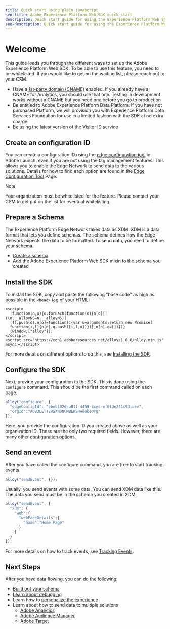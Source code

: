 ```yaml
---
title: Quick start using plain javascript
seo-title: Adobe Experience Platform Web SDK quick start 
description: Quick start guide for using the Experience Platform Web SDK to collect data
seo-description: Quick start guide for using the Experience Platform Web SDK  to collect data
---
```


# Welcome

This guide leads you through the different ways to set up the Adobe Experience Platform Web SDK. To be able to use this feature, you need to be whitelisted. If you would like to get on the waiting list, please reach out to your CSM.

- Have a [1st-party domain (CNAME)](https://docs.adobe.com/content/help/en/core-services/interface/ec-cookies/cookies-first-party.html) enabled. If you already have a CNAME for Analytics, you should use that one. Testing in development works without a CNAME but you need one before you go to production
- Be entitled to Adobe Experience Platform Data Platform.  If you have not purchased Platform, we will provision you with Experience Platform Data Services Foundation for use in a limited fashion with the SDK at no extra charge.
- Be using the latest version of the Visitor ID service

## Create an configuration ID

You can create a configuration ID using the [edge configuration tool](../fundamentals/edge-configuration.md) in Adobe Launch, even if you are not using the tag management features. This allows you to enable the Edge Network to send data to the various solutions. Details for how to find each option are found in the [Edge Configuration Tool](../fundamentals/edge-configuration.md) Page.

>[!NOTE]
>
>Your organization must be whitelisted for the feature. Please contact your CSM to get put on the list for eventual whitelisting.

## Prepare a Schema

The Experience Platform Edge Network takes data as XDM. XDM is a data format that lets you define schemas. The schema defines how the Edge Network expects the data to be formatted. To send data, you need to define your schema.

- [Create a schema](../../xdm/tutorials/create-schema-ui.md)
- Add the Adobe Experience Platform Web SDK mixin to the schema you created

## Install the SDK

To install the SDK, copy and paste the following "base code" as high as possible in the `<head>` tag of your HTML:

```markup
<script>
  !function(n,o){o.forEach(function(o){n[o]||((n.__alloyNS=n.__alloyNS||
  []).push(o),n[o]=function(){var u=arguments;return new Promise(
  function(i,l){n[o].q.push([i,l,u])})},n[o].q=[])})}
  (window,["alloy"]);
</script>
<script src="https://cdn1.adoberesources.net/alloy/1.0.0/alloy.min.js" async></script>
```

For more details on different options to do this, see [Installing the SDK](../fundamentals/installing-the-sdk.md).

## Configure the SDK

Next, provide your configuration to the SDK. This is done using the `configure` command. This should be the first command called on each page.

```javascript
alloy("configure", {
  "edgeConfigId": "ebebf826-a01f-4458-8cec-ef61de241c93:dev",
  "orgId":"ADB3LETTERSANDNUMBERS@AdobeOrg"
});
```

Here, you provide the configuration ID you created above as well as your organization ID. These are the only two required fields. However, there are many other [configuration options](../fundamentals/configuring-the-sdk.md).

## Send an event

After you have called the configure command, you are free to start tracking events.

```javascript
alloy("sendEvent", {});
```

Usually, you send events with some data. You can send XDM data like this. The data you send must be in the schema you created in XDM. 

```javascript
alloy("sendEvent", {
  "xdm": {
    "web":{
      "webPageDetails":{
        "name":"Home Page"
      }
    }
  }
});
```

For more details on how to track events, see [Tracking Events](../fundamentals/tracking-events.md).

## Next Steps

After you have data flowing, you can do the following:

- [Build out your schema](https://docs.adobe.com/content/help/en/experience-platform/xdm/schema/composition.html)
- [Learn about debugging](../fundamentals/debugging.md)
- Learn how to [personalize the experience](../fundamentals/rendering-personalization-content.md)
- Learn about how to send data to multiple solutions
  - [Adobe Analytics](../solution-specific/analytics/analytics-overview.md)
  - [Adobe Audience Manager](../solution-specific/audience-manager/audience-manager-overview.md)
  - [Adobe Target](../solution-specific/target/target-overview.md)
